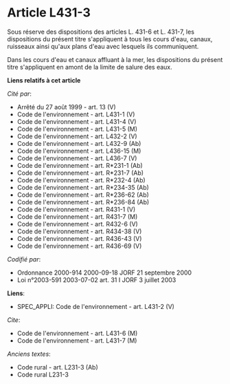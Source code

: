 # Article L431-3

Sous réserve des dispositions des articles L. 431-6 et L. 431-7, les dispositions du présent titre s'appliquent à tous les
cours d'eau, canaux, ruisseaux ainsi qu'aux plans d'eau avec lesquels ils communiquent.

Dans les cours d'eau et canaux affluant à la mer, les dispositions du présent titre s'appliquent en amont de la limite de
salure des eaux.

**Liens relatifs à cet article**

_Cité par_:

  - Arrêté du 27 août 1999 - art. 13 (V)
  - Code de l'environnement - art. L431-1 (V)
  - Code de l'environnement - art. L431-4 (V)
  - Code de l'environnement - art. L431-5 (M)
  - Code de l'environnement - art. L432-2 (V)
  - Code de l'environnement - art. L432-9 (Ab)
  - Code de l'environnement - art. L436-15 (M)
  - Code de l'environnement - art. L436-7 (V)
  - Code de l'environnement - art. R*231-1 (Ab)
  - Code de l'environnement - art. R*231-7 (Ab)
  - Code de l'environnement - art. R*232-4 (Ab)
  - Code de l'environnement - art. R*234-35 (Ab)
  - Code de l'environnement - art. R*236-62 (Ab)
  - Code de l'environnement - art. R*236-84 (Ab)
  - Code de l'environnement - art. R431-1 (V)
  - Code de l'environnement - art. R431-7 (M)
  - Code de l'environnement - art. R432-6 (V)
  - Code de l'environnement - art. R434-38 (V)
  - Code de l'environnement - art. R436-43 (V)
  - Code de l'environnement - art. R436-69 (V)

_Codifié par_:

  - Ordonnance 2000-914 2000-09-18 JORF 21 septembre 2000
  - Loi n°2003-591 2003-07-02 art. 31 I JORF 3 juillet 2003

**Liens**:

  - SPEC_APPLI: Code de l'environnement - art. L431-2 (V)

_Cite_:

  - Code de l'environnement - art. L431-6 (M)
  - Code de l'environnement - art. L431-7 (M)

_Anciens textes_:

  - Code rural - art. L231-3 (Ab)
  - Code rural L231-3
